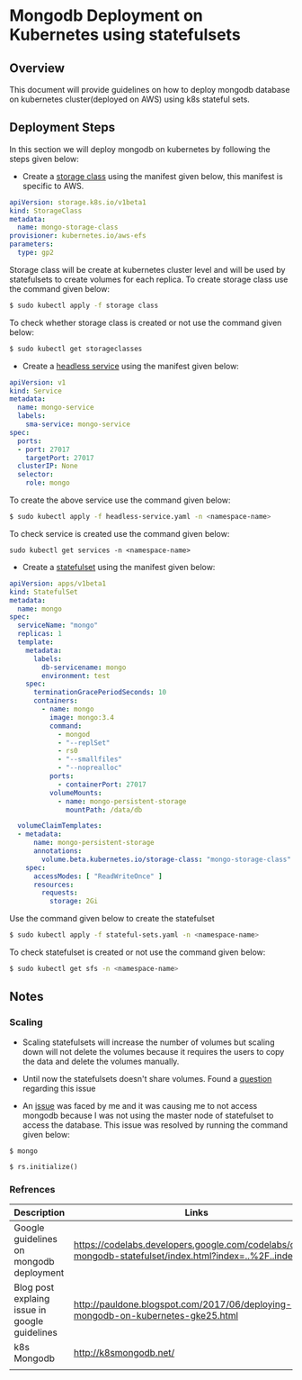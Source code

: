 # Mongodb Deployment on Kubernetes using statefulsets

## Overview

This document will provide guidelines on how to deploy mongodb database on kubernetes cluster(deployed on AWS) using k8s stateful sets.

## Deployment Steps

In this section we will deploy mongodb on kubernetes by following the steps given below:

* Create a [storage class](https://kubernetes.io/docs/concepts/storage/storage-classes/) using the manifest given below, this manifest is specific to AWS.

```yaml
apiVersion: storage.k8s.io/v1beta1
kind: StorageClass
metadata:
  name: mongo-storage-class
provisioner: kubernetes.io/aws-efs
parameters:
  type: gp2
```

Storage class will be create at kubernetes cluster level and will be used by statefulsets to create volumes for each replica. To create storage class use the command given below:

```bash
$ sudo kubectl apply -f storage class
```

To check whether storage class is created or not use the command given below:
```bash
$ sudo kubectl get storageclasses
```

* Create a [headless service](https://kubernetes.io/docs/concepts/services-networking/service/#headless-services) using the manifest given below:

```yaml
apiVersion: v1
kind: Service
metadata:
  name: mongo-service
  labels:
    sma-service: mongo-service
spec:
  ports:
  - port: 27017
    targetPort: 27017
  clusterIP: None
  selector:
    role: mongo
```

To create the above service use the command given below:

```bash
$ sudo kubectl apply -f headless-service.yaml -n <namespace-name>
```
To check service is created use the command given below:

```
sudo kubectl get services -n <namespace-name>
```

* Create a [statefulset](https://cloud.google.com/kubernetes-engine/docs/concepts/statefulset) using the manifest given below:

```yaml
apiVersion: apps/v1beta1
kind: StatefulSet
metadata:
  name: mongo
spec:
  serviceName: "mongo"
  replicas: 1
  template:
    metadata:
      labels:
        db-servicename: mongo
        environment: test
    spec:
      terminationGracePeriodSeconds: 10
      containers:
        - name: mongo
          image: mongo:3.4
          command:
            - mongod
            - "--replSet"
            - rs0
            - "--smallfiles"
            - "--noprealloc"
          ports:
            - containerPort: 27017
          volumeMounts:
            - name: mongo-persistent-storage
              mountPath: /data/db

  volumeClaimTemplates:
  - metadata:
      name: mongo-persistent-storage
      annotations:
        volume.beta.kubernetes.io/storage-class: "mongo-storage-class"
    spec:
      accessModes: [ "ReadWriteOnce" ]
      resources:
        requests:
          storage: 2Gi
```

Use the command given below to create the statefulset
```bash
$ sudo kubectl apply -f stateful-sets.yaml -n <namespace-name>
```

To check statefulset is created or not use the command given below:
```bash
$ sudo kubectl get sfs -n <namespace-name>
```



## Notes

### Scaling

* Scaling statefulsets will increase the number of volumes but scaling down will not delete the volumes because it requires the users to copy the data and delete the volumes manually.

* Until now the statefulsets doesn't share volumes. Found a [question](https://stackoverflow.com/questions/43827185/what-should-be-used-for-sharing-the-volume-of-statefulset-between-its-pods-nfs) regarding this issue

* An [issue](https://github.com/cvallance/mongo-k8s-sidecar/issues/57) was faced by me and it was causing me to not access mongodb because I was not using the master node of statefulset to access the database. This issue was resolved by running the command given below:
```
$ mongo

$ rs.initialize()
```



### Refrences

| Description  | Links  |
|---|---|
| Google guidelines on mongodb deployment  |  https://codelabs.developers.google.com/codelabs/cloud-mongodb-statefulset/index.html?index=..%2F..index#0 |
| Blog post explaing issue in google guidelines  | http://pauldone.blogspot.com/2017/06/deploying-mongodb-on-kubernetes-gke25.html  |
| k8s Mongodb  | http://k8smongodb.net/  |
|   |   |

